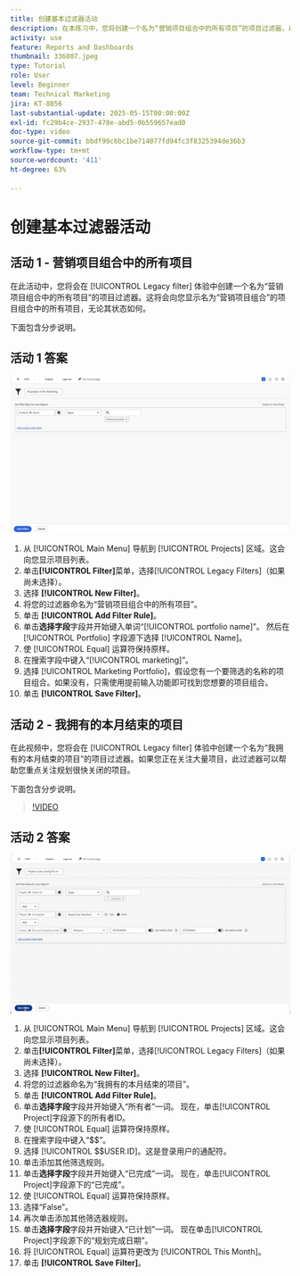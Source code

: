 ```yaml
---
title: 创建基本过滤器活动
description: 在本练习中，您将创建一个名为“营销项目组合中的所有项目”的项目过滤器，以及一个名为“本月结束的我拥有的项目”的项目过滤器。
activity: use
feature: Reports and Dashboards
thumbnail: 336807.jpeg
type: Tutorial
role: User
level: Beginner
team: Technical Marketing
jira: KT-8856
last-substantial-update: 2025-05-15T00:00:00Z
exl-id: fc29b4ce-2937-478e-abd5-0b559657ead0
doc-type: video
source-git-commit: bbdf99c6bc1be714077fd94fc3f8325394de36b3
workflow-type: tm+mt
source-wordcount: '411'
ht-degree: 63%

---
```


# 创建基本过滤器活动


## 活动 1 - 营销项目组合中的所有项目

在此活动中，您将会在 [!UICONTROL Legacy filter] 体验中创建一个名为“营销项目组合中的所有项目”的项目过滤器。这将会向您显示名为“营销项目组合”的项目组合中的所有项目，无论其状态如何。

下面包含分步说明。

## 活动 1 答案

![用于创建新过滤器的屏幕图像](assets/basic-filter-activity-1.png)

1. 从 [!UICONTROL Main Menu] 导航到 [!UICONTROL Projects] 区域。这会向您显示项目列表。
1. 单击&#x200B;**[!UICONTROL Filter]**&#x200B;菜单，选择[!UICONTROL Legacy Filters]（如果尚未选择）。
1. 选择 **[!UICONTROL New Filter]**。
1. 将您的过滤器命名为“营销项目组合中的所有项目”。
1. 单击 **[!UICONTROL Add Filter Rule]**。
1. 单击&#x200B;**选择字段**&#x200B;字段并开始键入单词“[!UICONTROL portfolio name]”。 然后在 [!UICONTROL Portfolio] 字段源下选择 [!UICONTROL Name]。
1. 使 [!UICONTROL Equal] 运算符保持原样。
1. 在搜索字段中键入“[!UICONTROL marketing]”。
1. 选择 [!UICONTROL Marketing Portfolio]，假设您有一个要筛选的名称的项目组合。如果没有，只需使用提前输入功能即可找到您想要的项目组合。
1. 单击 **[!UICONTROL Save Filter]**。

## 活动 2 - 我拥有的本月结束的项目

在此视频中，您将会在 [!UICONTROL Legacy filter] 体验中创建一个名为“我拥有的本月结束的项目”的项目过滤器。如果您正在关注大量项目，此过滤器可以帮助您重点关注规划很快关闭的项目。

下面包含分步说明。

>[!VIDEO](https://video.tv.adobe.com/v/3443389/?quality=12&learn=on&enablevpops=1&captions=chi_hans)

## 活动 2 答案

![用于创建新过滤器的屏幕图像](assets/basic-filter-activity-2.png)

1. 从 [!UICONTROL Main Menu] 导航到 [!UICONTROL Projects] 区域。这会向您显示项目列表。
1. 单击&#x200B;**[!UICONTROL Filter]**&#x200B;菜单，选择[!UICONTROL Legacy Filters]（如果尚未选择）。
1. 选择 **[!UICONTROL New Filter]**。
1. 将您的过滤器命名为“我拥有的本月结束的项目”。
1. 单击 **[!UICONTROL Add Filter Rule]**。
1. 单击&#x200B;**选择字段**&#x200B;字段并开始键入“所有者”一词。 现在，单击[!UICONTROL Project]字段源下的所有者ID。
1. 使 [!UICONTROL Equal] 运算符保持原样。
1. 在搜索字段中键入“$$”。
1. 选择 [!UICONTROL $$USER.ID]。这是登录用户的通配符。
1. 单击添加其他筛选规则。
1. 单击&#x200B;**选择字段**&#x200B;字段并开始键入“已完成”一词。 现在，单击[!UICONTROL Project]字段源下的“已完成”。
1. 使 [!UICONTROL Equal] 运算符保持原样。
1. 选择“False”。
1. 再次单击添加其他筛选器规则。
1. 单击&#x200B;**选择字段**&#x200B;字段并开始键入“已计划”一词。 现在单击[!UICONTROL Project]字段源下的“规划完成日期”。
1. 将 [!UICONTROL Equal] 运算符更改为 [!UICONTROL This Month]。
1. 单击 **[!UICONTROL Save Filter]**。
